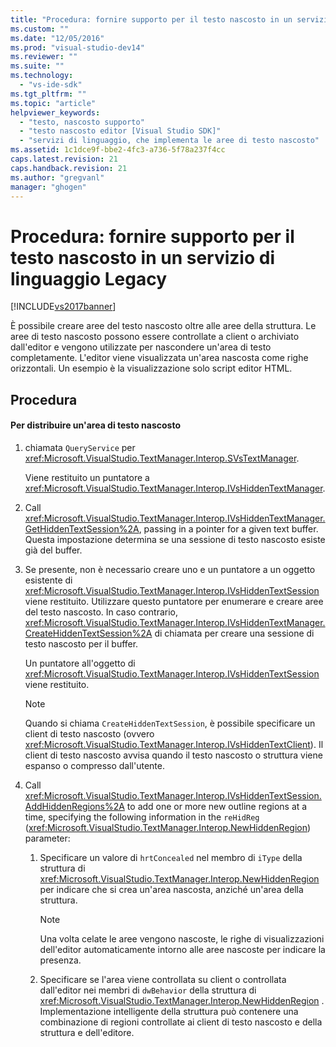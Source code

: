 ```yaml
---
title: "Procedura: fornire supporto per il testo nascosto in un servizio di linguaggio Legacy | Microsoft Docs"
ms.custom: ""
ms.date: "12/05/2016"
ms.prod: "visual-studio-dev14"
ms.reviewer: ""
ms.suite: ""
ms.technology: 
  - "vs-ide-sdk"
ms.tgt_pltfrm: ""
ms.topic: "article"
helpviewer_keywords: 
  - "testo, nascosto supporto"
  - "testo nascosto editor [Visual Studio SDK]"
  - "servizi di linguaggio, che implementa le aree di testo nascosto"
ms.assetid: 1c1dce9f-bbe2-4fc3-a736-5f78a237f4cc
caps.latest.revision: 21
caps.handback.revision: 21
ms.author: "gregvanl"
manager: "ghogen"
---
```

# Procedura: fornire supporto per il testo nascosto in un servizio di linguaggio Legacy
[!INCLUDE[vs2017banner](../../code-quality/includes/vs2017banner.md)]

È possibile creare aree del testo nascosto oltre alle aree della struttura.  Le aree di testo nascosto possono essere controllate a client o archiviato dall'editor e vengono utilizzate per nascondere un'area di testo completamente.  L'editor viene visualizzata un'area nascosta come righe orizzontali.  Un esempio è la visualizzazione solo script editor HTML.  
  
## Procedura  
  
#### Per distribuire un'area di testo nascosto  
  
1.  chiamata `QueryService` per <xref:Microsoft.VisualStudio.TextManager.Interop.SVsTextManager>.  
  
     Viene restituito un puntatore a <xref:Microsoft.VisualStudio.TextManager.Interop.IVsHiddenTextManager>.  
  
2.  Call <xref:Microsoft.VisualStudio.TextManager.Interop.IVsHiddenTextManager.GetHiddenTextSession%2A>, passing in a pointer for a given text buffer.  Questa impostazione determina se una sessione di testo nascosto esiste già del buffer.  
  
3.  Se presente, non è necessario creare uno e un puntatore a un oggetto esistente di <xref:Microsoft.VisualStudio.TextManager.Interop.IVsHiddenTextSession> viene restituito.  Utilizzare questo puntatore per enumerare e creare aree del testo nascosto.  In caso contrario, <xref:Microsoft.VisualStudio.TextManager.Interop.IVsHiddenTextManager.CreateHiddenTextSession%2A> di chiamata per creare una sessione di testo nascosto per il buffer.  
  
     Un puntatore all'oggetto di <xref:Microsoft.VisualStudio.TextManager.Interop.IVsHiddenTextSession> viene restituito.  
  
    > [!NOTE]
    >  Quando si chiama `CreateHiddenTextSession`, è possibile specificare un client di testo nascosto \(ovvero <xref:Microsoft.VisualStudio.TextManager.Interop.IVsHiddenTextClient>\).  Il client di testo nascosto avvisa quando il testo nascosto o struttura viene espanso o compresso dall'utente.  
  
4.  Call <xref:Microsoft.VisualStudio.TextManager.Interop.IVsHiddenTextSession.AddHiddenRegions%2A> to add one or more new outline regions at a time, specifying the following information in the `reHidReg` \(<xref:Microsoft.VisualStudio.TextManager.Interop.NewHiddenRegion>\) parameter:  
  
    1.  Specificare un valore di `hrtConcealed` nel membro di `iType` della struttura di <xref:Microsoft.VisualStudio.TextManager.Interop.NewHiddenRegion> per indicare che si crea un'area nascosta, anziché un'area della struttura.  
  
        > [!NOTE]
        >  Una volta celate le aree vengono nascoste, le righe di visualizzazioni dell'editor automaticamente intorno alle aree nascoste per indicare la presenza.  
  
    2.  Specificare se l'area viene controllata su client o controllata dall'editor nei membri di `dwBehavior` della struttura di <xref:Microsoft.VisualStudio.TextManager.Interop.NewHiddenRegion> .  Implementazione intelligente della struttura può contenere una combinazione di regioni controllate ai client di testo nascosto e della struttura e dell'editore.